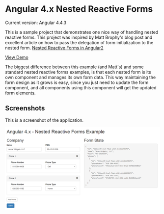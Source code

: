 # Angular 4.x Nested Reactive Forms

Current version: Angular 4.4.3

This is a sample project that demonstrates one nice way of handling nested reactive forms.  This project was inspired by Matt Brophy's blog post and excellent article on how to pass the delegation of form initialization to the nested form. [Nested Reactive Forms in Angular2](http://brophy.org/post/nested-reactive-forms-in-angular2)

[View Demo](https://kahanu.github.io/AngularNestedReactiveForms/)

The biggest difference between this example (and Matt's) and some standard nested reactive forms examples, is that each nested form is its own component and manages its own form data.  This way maintaining the form design as it grows is easy, since you just need to update the form component, and all components using this component will get the updated form elements.

## Screenshots
This is a screenshot of the application.

![alt-text](https://github.com/kahanu/AngularNestedReactiveForms/blob/master/screenshots/nested-forms-screenshot.png "Angular Nested Reactive Forms")
